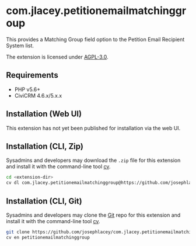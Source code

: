 # com.jlacey.petitionemailmatchinggroup

This provides a Matching Group field option to the Petition Email Recipient System list.

The extension is licensed under [AGPL-3.0](LICENSE.txt).

## Requirements

* PHP v5.6+
* CiviCRM 4.6.x/5.x.x

## Installation (Web UI)

This extension has not yet been published for installation via the web UI.

## Installation (CLI, Zip)

Sysadmins and developers may download the `.zip` file for this extension and
install it with the command-line tool [cv](https://github.com/civicrm/cv).

```bash
cd <extension-dir>
cv dl com.jlacey.petitionemailmatchinggroup@https://github.com/josephlacey/com.jlacey.petitionemailmatchinggroup/archive/master.zip
```

## Installation (CLI, Git)

Sysadmins and developers may clone the [Git](https://en.wikipedia.org/wiki/Git) repo for this extension and
install it with the command-line tool [cv](https://github.com/civicrm/cv).

```bash
git clone https://github.com/josephlacey/com.jlacey.petitionemailmatchinggroup.git
cv en petitionemailmatchinggroup
```
